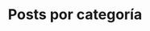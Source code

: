 ---
title: "Posts por categoría"
layout: categories
permalink: /categories/
author_profile: true
---